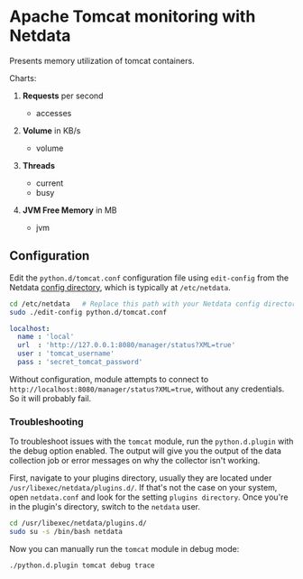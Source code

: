 <!--
title: "Apache Tomcat monitoring with Netdata"
custom_edit_url: https://github.com/netdata/netdata/edit/master/collectors/python.d.plugin/tomcat/README.md
sidebar_label: "Tomcat"
-->

# Apache Tomcat monitoring with Netdata

Presents memory utilization of tomcat containers.

Charts:

1.  **Requests** per second

    -   accesses

2.  **Volume** in KB/s

    -   volume

3.  **Threads**

    -   current
    -   busy

4.  **JVM Free Memory** in MB

    -   jvm

## Configuration

Edit the `python.d/tomcat.conf` configuration file using `edit-config` from the Netdata [config
directory](/docs/configure/nodes.md), which is typically at `/etc/netdata`.

```bash
cd /etc/netdata   # Replace this path with your Netdata config directory, if different
sudo ./edit-config python.d/tomcat.conf
```

```yaml
localhost:
  name : 'local'
  url  : 'http://127.0.0.1:8080/manager/status?XML=true'
  user : 'tomcat_username'
  pass : 'secret_tomcat_password'
```

Without configuration, module attempts to connect to `http://localhost:8080/manager/status?XML=true`, without any credentials.
So it will probably fail.




### Troubleshooting

To troubleshoot issues with the `tomcat` module, run the `python.d.plugin` with the debug option enabled. The output
will give you the output of the data collection job or error messages on why the collector isn't working.

First, navigate to your plugins directory, usually they are located under `/usr/libexec/netdata/plugins.d/`. If that's not the 
case on your system, open `netdata.conf` and look for the setting `plugins directory`. Once you're in the plugin's directory, switch
to the `netdata` user.

```bash
cd /usr/libexec/netdata/plugins.d/
sudo su -s /bin/bash netdata
```

Now you can manually run the `tomcat` module in debug mode:

```bash
./python.d.plugin tomcat debug trace
```

